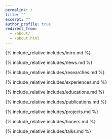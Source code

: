```yaml
---
permalink: /
title: ""
excerpt: ""
author_profile: true
redirect_from: 
  - /about/
  - /about.html
---
```


<span class='anchor' id='about-me'></span>
{% include_relative includes/intro.md %}

{% include_relative includes/news.md %}

{% include_relative includes/researches.md %}

{% include_relative includes/experiences.md %}

{% include_relative includes/educations.md %}

{% include_relative includes/publications.md %}

{% include_relative includes/projects.md %}

{% include_relative includes/honers.md %}

{% include_relative includes/talks.md %}
